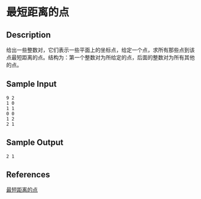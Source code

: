 # 最短距离的点

## Description

给出一些整数对，它们表示一些平面上的坐标点，给定一个点，求所有那些点到该点最短距离的点。结构为：第一个整数对为所给定的点，后面的整数对为所有其他的点。

## Sample Input

```
9 2
1 0
1 1
0 0
1 2
2 1
```

## Sample Output

```
2 1
```

## References

[最短距离的点](http://cpp.zjut.edu.cn/ShowProblem.aspx?ShowID=1049)
